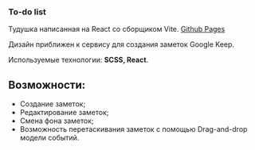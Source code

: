 ### To-do list
Тудушка написанная на React со сборщиком Vite. [Github Pages](https://cr1tcizd.github.io/todo-list/)  

Дизайн приближен к сервису для создания заметок Google Keep.  

Используемые технологии: **SCSS, React**.  

## Возможности:
- Создание заметок;
- Редактирование заметок;
- Смена фона заметок;
- Возможность перетаскивания заметок с помощью Drag-and-drop модели событий.
